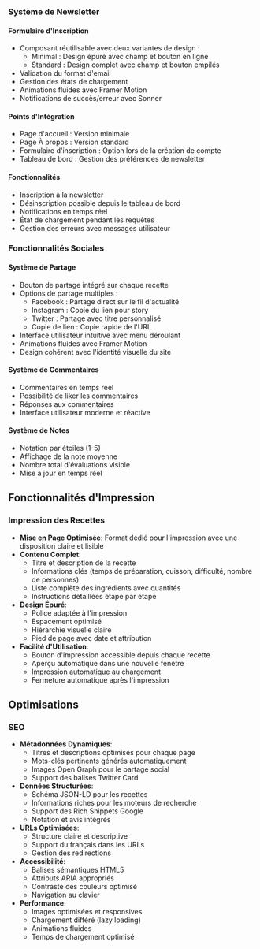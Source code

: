### Système de Newsletter

#### Formulaire d'Inscription
- Composant réutilisable avec deux variantes de design :
  - Minimal : Design épuré avec champ et bouton en ligne
  - Standard : Design complet avec champ et bouton empilés
- Validation du format d'email
- Gestion des états de chargement
- Animations fluides avec Framer Motion
- Notifications de succès/erreur avec Sonner

#### Points d'Intégration
- Page d'accueil : Version minimale
- Page À propos : Version standard
- Formulaire d'inscription : Option lors de la création de compte
- Tableau de bord : Gestion des préférences de newsletter

#### Fonctionnalités
- Inscription à la newsletter
- Désinscription possible depuis le tableau de bord
- Notifications en temps réel
- État de chargement pendant les requêtes
- Gestion des erreurs avec messages utilisateur

### Fonctionnalités Sociales

#### Système de Partage
- Bouton de partage intégré sur chaque recette
- Options de partage multiples :
  - Facebook : Partage direct sur le fil d'actualité
  - Instagram : Copie du lien pour story
  - Twitter : Partage avec titre personnalisé
  - Copie de lien : Copie rapide de l'URL
- Interface utilisateur intuitive avec menu déroulant
- Animations fluides avec Framer Motion
- Design cohérent avec l'identité visuelle du site

#### Système de Commentaires
- Commentaires en temps réel
- Possibilité de liker les commentaires
- Réponses aux commentaires
- Interface utilisateur moderne et réactive

#### Système de Notes
- Notation par étoiles (1-5)
- Affichage de la note moyenne
- Nombre total d'évaluations visible
- Mise à jour en temps réel

## Fonctionnalités d'Impression

### Impression des Recettes
- **Mise en Page Optimisée**: Format dédié pour l'impression avec une disposition claire et lisible
- **Contenu Complet**: 
  - Titre et description de la recette
  - Informations clés (temps de préparation, cuisson, difficulté, nombre de personnes)
  - Liste complète des ingrédients avec quantités
  - Instructions détaillées étape par étape
- **Design Épuré**:
  - Police adaptée à l'impression
  - Espacement optimisé
  - Hiérarchie visuelle claire
  - Pied de page avec date et attribution
- **Facilité d'Utilisation**:
  - Bouton d'impression accessible depuis chaque recette
  - Aperçu automatique dans une nouvelle fenêtre
  - Impression automatique au chargement
  - Fermeture automatique après l'impression 

## Optimisations

### SEO
- **Métadonnées Dynamiques**:
  - Titres et descriptions optimisés pour chaque page
  - Mots-clés pertinents générés automatiquement
  - Images Open Graph pour le partage social
  - Support des balises Twitter Card
- **Données Structurées**:
  - Schéma JSON-LD pour les recettes
  - Informations riches pour les moteurs de recherche
  - Support des Rich Snippets Google
  - Notation et avis intégrés
- **URLs Optimisées**:
  - Structure claire et descriptive
  - Support du français dans les URLs
  - Gestion des redirections
- **Accessibilité**:
  - Balises sémantiques HTML5
  - Attributs ARIA appropriés
  - Contraste des couleurs optimisé
  - Navigation au clavier
- **Performance**:
  - Images optimisées et responsives
  - Chargement différé (lazy loading)
  - Animations fluides
  - Temps de chargement optimisé 
